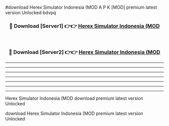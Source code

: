 #download Herex Simulator Indonesia (MOD A P K [MOD] premium latest version Unlocked bdvpq 



<div align="center">
<h3>🔴 Download [Server1] 👉👉 <a href="https://apkdownload3.web.app/">Herex Simulator Indonesia (MOD</a></h3><br>

<h3>🔴 Download [Server2] 👉👉 <a href="https://apkdownload3.web.app/">Herex Simulator Indonesia (MOD</a></h3>
</div>





----------------------------------------------------------

----------------------------------------------------------

----------------------------------------------------------

----------------------------------------------------------

----------------------------------------------------------

----------------------------------------------------------

----------------------------------------------------------

Herex Simulator Indonesia (MOD download premium latest version Unlocked

download Herex Simulator Indonesia (MOD premium latest version Unlocked
